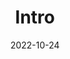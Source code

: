 ---
# Leave the homepage title empty to use the site title
title: Intro
date: 2022-10-24
type: landing

sections:
#   - block: hero
#     content:
#       title: Hugo Academic Theme
#       image:
#         filename: hero-academic.png
#       cta:
#         label: '**Get Started**'
#         url: https://wowchemy.com/templates/
#       cta_alt:
#         label: Ask a question
#         url: https://discord.gg/z8wNYzb
#       cta_note:
#         label: >-
#           <div style="text-shadow: none;"><a class="github-button" href="https://github.com/wowchemy/wowchemy-hugo-themes" data-icon="octicon-star" data-size="large" data-show-count="true" aria-label="Star">Star Wowchemy Website Builder</a></div><div style="text-shadow: none;"><a class="github-button" href="https://github.com/wowchemy/starter-hugo-academic" data-icon="octicon-star" data-size="large" data-show-count="true" aria-label="Star">Star the Academic template</a></div>
#       text: |-
#         **Generated by Wowchemy - the FREE, Hugo-based open source website builder trusted by 500,000+ sites.**

#         **Easily build anything with blocks - no-code required!**

#         From landing pages, second brains, and courses to academic resumés, conferences, and tech blogs.

#         <!--Custom spacing-->
#         <div class="mb-3"></div>
#         <!--GitHub Button JS-->
#         <script async defer src="https://buttons.github.io/buttons.js"></script>
#     design:
#       background:
#         gradient_end: '#1976d2'
#         gradient_start: '#004ba0'
#         text_color_light: true
  - block: about.avatar
    id: about
    content:
      # Choose a user profile to display (a folder name within `content/authors/`)
      username: admin
      # Override your bio text from `authors/admin/_index.md`?
    #   text: 
#   - block: collection
#     content:
#       title: Publications
#       text: |-
#         {{% callout note %}}
#         Quickly discover relevant content by [filtering publications](./publication/).
#         {{% /callout %}}
#       filters:
#         folders:
#           - publication
#         exclude_featured: true
#     design:
#       columns: '2'
#       view: citation
  - block: markdown
    content:
      title: Publications
      text: |-
        - **Xingjian Bai** and Christian Coester. *Sorting with Predictions.* **NeurIPS 2023**. [\[arXiv\]](https://arxiv.org/abs/2311.00749)
        - **Xingjian Bai**, Guangyi He, Yifan Jiang, and Jan Obloj. *Wasserstein Distributional Robustness of Neural Networks.* **NeurIPS 2023**. [\[arXiv\]](https://arxiv.org/abs/2306.09844)
        - **Xingjian Bai** and Luke Melas-Kyriazi. *Fixed Point Diffusion Models.* Under review at **CVPR 2024**. [\[arXiv\]](https://arxiv.org/abs/2401.08741)
        - Jacek Karwowski, Oliver Hayman, **Xingjian Bai**, Klaus Kiendlhofer, Charlie Griffin, and Joar Skalse. *Goodhart's Law in Reinforcement Learning.* **ICLR 2024**. [\[arXiv\]](https://arxiv.org/abs/2310.09144) [\[Post\]](https://www.lesswrong.com/posts/Eu6CvP7c7ivcGM3PJ/goodhart-s-law-in-reinforcement-learning)
        - **Xingjian Bai**, Ruining Ma, and Yulong Lou. *Containing Invasive Species via Cellular Automaton and AI.* Journal of Undergraduate Mathematics and Its Applications (UMAP), 2021. American Mathematics Society Best Paper Award.
        - Hannah Rose Kirk, Yennie Jun, Paulius Rauba, Gal Wachtel, Ruining Li, **Xingjian Bai**, Noah Broestl, Martin Doff-Sotta, Aleksandar Shtedritski, Yuki M. Asano. *Memes in the Wild: Assessing the Generalizability of the Hateful Memes Challenge Dataset.* Proceedings of the 5th Workshop on Online Abuse and Harms, 2021. [\[arXiv\]](https://arxiv.org/abs/2107.04313)
    design:
      columns: '1'

  - block: markdown
    content:
      title: Achievements
      text: |-
        - **NeurIPS Scholar Award** 2023
        - **European Regional Gold Medalist**, advancing to World Final 2023 - The ICPC International Collegiate Programing Contest
        - **Outstanding Winner & American Mathematics Society Best Paper (the top out of 10053 entries)** - 37th Mathematical Contest in Modeling
        - "Hack the Hackers’ Hack" award, best out of 66 teams - Oxford Hackathon 2020
        - Full Score - USA Computing Olympiad Open 2019
        - First place in national team selection - Canadian Computing Olympiad 2018
        - Silver Medalist - Chinese National Olympiad in Informatics 2018
    design:
      columns: '1'


# - block: features
#   content:
#     title: Skills
#     items:
#       - name: R
#         description: 90%
#         icon: r-project
#         icon_pack: fab
#       - name: Statistics
#         description: 100%
#         icon: chart-line
#         icon_pack: fas
#       - name: Photography
#         description: 10%
#         icon: camera-retro
#         icon_pack: fas
#   - block: experience
#     content:
#       title: Experience
#       # Date format for experience
#       #   Refer to https://wowchemy.com/docs/customization/#date-format
#       date_format: Jan 2006
#       # Experiences.
#       #   Add/remove as many `experience` items below as you like.
#       #   Required fields are `title`, `company`, and `date_start`.
#       #   Leave `date_end` empty if it's your current employer.
#       #   Begin multi-line descriptions with YAML's `|2-` multi-line prefix.
#       items:
#         - title: CEO
#           company: GenCoin
#           company_url: ''
#           company_logo: org-gc
#           location: California
#           date_start: '2021-01-01'
#           date_end: ''
#           description: |2-
#               Responsibilities include:

#               * Analysing
#               * Modelling
#               * Deploying
#         - title: Professor of Semiconductor Physics
#           company: University X
#           company_url: ''
#           company_logo: org-x
#           location: California
#           date_start: '2016-01-01'
#           date_end: '2020-12-31'
#           description: Taught electronic engineering and researched semiconductor physics.
#     design:
#       columns: '2'
#   - block: accomplishments
#     content:
#       # Note: `&shy;` is used to add a 'soft' hyphen in a long heading.
#       title: 'Accomplish&shy;ments'
#       subtitle:
#       # Date format: https://wowchemy.com/docs/customization/#date-format
#       date_format: Jan 2006
#       # Accomplishments.
#       #   Add/remove as many `item` blocks below as you like.
#       #   `title`, `organization`, and `date_start` are the required parameters.
#       #   Leave other parameters empty if not required.
#       #   Begin multi-line descriptions with YAML's `|2-` multi-line prefix.
#       items:
#         - certificate_url: https://www.coursera.org
#           date_end: ''
#           date_start: '2021-01-25'
#           description: ''
#           organization: Coursera
#           organization_url: https://www.coursera.org
#           title: Neural Networks and Deep Learning
#           url: ''
#         - certificate_url: https://www.edx.org
#           date_end: ''
#           date_start: '2021-01-01'
#           description: Formulated informed blockchain models, hypotheses, and use cases.
#           organization: edX
#           organization_url: https://www.edx.org
#           title: Blockchain Fundamentals
#           url: https://www.edx.org/professional-certificate/uc-berkeleyx-blockchain-fundamentals
#         - certificate_url: https://www.datacamp.com
#           date_end: '2020-12-21'
#           date_start: '2020-07-01'
#           description: ''
#           organization: DataCamp
#           organization_url: https://www.datacamp.com
#           title: 'Object-Oriented Programming in R'
#           url: ''
#     design:
#       columns: '2'
#   - block: collection
#     id: posts
#     content:
#       title: Recent Posts
#       subtitle: ''
#       text: ''
#       # Choose how many pages you would like to display (0 = all pages)
#       count: 5
#       # Filter on criteria
#       filters:
#         folders:
#           - post
#         author: ""
#         category: ""
#         tag: ""
#         exclude_featured: false
#         exclude_future: false
#         exclude_past: false
#         publication_type: ""
#       # Choose how many pages you would like to offset by
#       offset: 0
#       # Page order: descending (desc) or ascending (asc) date.
#       order: desc
#     design:
#       # Choose a layout view
#       view: compact
#       columns: '2'
#   - block: portfolio
#     id: projects
#     content:
#       title: Projects
#       filters:
#         folders:
#           - project
#       # Default filter index (e.g. 0 corresponds to the first `filter_button` instance below).
#       default_button_index: 0
#       # Filter toolbar (optional).
#       # Add or remove as many filters (`filter_button` instances) as you like.
#       # To show all items, set `tag` to "*".
#       # To filter by a specific tag, set `tag` to an existing tag name.
#       # To remove the toolbar, delete the entire `filter_button` block.
#       buttons:
#         - name: All
#           tag: '*'
#         - name: Deep Learning
#           tag: Deep Learning
#         - name: Other
#           tag: Demo
#     design:
#       # Choose how many columns the section has. Valid values: '1' or '2'.
#       columns: '1'
#       view: showcase
#       # For Showcase view, flip alternate rows?
#       flip_alt_rows: false
#   - block: markdown
#     content:
#       title: Gallery
#       subtitle: ''
#       text: |-
#         {{< gallery album="demo" >}}
#     design:
#       columns: '1'
#   - block: collection
#     id: block
#     content:
#       title: Featured Publications
#       filters:
#         folders:
#           - publication
#         featured_only: true
#     design:
#       columns: '2'
#       view: card
#   - block: collection
#     content:
#       title: Recent Publications
#       text: |-
#         {{% callout note %}}
#         Quickly discover relevant content by [filtering publications](./publication/).
#         {{% /callout %}}
#       filters:
#         folders:
#           - publication
#         exclude_featured: true
#     design:
#       columns: '2'
#       view: citation
#   - block: collection
#     id: talks
#     content:
#       title: Recent & Upcoming Talks
#       filters:
#         folders:
#           - event
#     design:
#       columns: '2'
#       view: compact
#   - block: tag_cloud
#     content:
#       title: Popular Topics
#     design:
#       columns: '2'
#   - block: contact
#     id: contact
#     content:
#       title: Contact
#       subtitle:
#       text: |-
#         Lorem ipsum dolor sit amet, consectetur adipiscing elit. Nam mi diam, venenatis ut magna et, vehicula efficitur enim.
#       # Contact (add or remove contact options as necessary)
#       email: test@example.org
#       phone: 888 888 88 88
#       appointment_url: 'https://calendly.com'
#       address:
#         street: 450 Serra Mall
#         city: Stanford
#         region: CA
#         postcode: '94305'
#         country: United States
#         country_code: US
#       directions: Enter Building 1 and take the stairs to Office 200 on Floor 2
#       office_hours:
#         - 'Monday 10:00 to 13:00'
#         - 'Wednesday 09:00 to 10:00'
#       contact_links:
#         - icon: twitter
#           icon_pack: fab
#           name: DM Me
#           link: 'https://twitter.com/Twitter'
#         - icon: skype
#           icon_pack: fab
#           name: Skype Me
#           link: 'skype:echo123?call'
#         - icon: video
#           icon_pack: fas
#           name: Zoom Me
#           link: 'https://zoom.com'
#       # Automatically link email and phone or display as text?
#       autolink: true
#       # Email form provider
#       form:
#         provider: netlify
#         formspree:
#           id:
#         netlify:
#           # Enable CAPTCHA challenge to reduce spam?
#           captcha: false
#     design:
#       columns: '2'
---